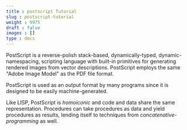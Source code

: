 ```yaml
---
title : postscript Tutorial
slug : postscript-tutorial
weight : 9975
draft : false
images : []
type : docs
---
```


PostScript is a reverse-polish stack-based, dynamically-typed, dynamic-namespacing, scripting language with built-in primitives for generating rendered images from vector descriptions. PostScript employs the same "Adobe Image Model" as the PDF file format.

PostScript is used as an output format by many programs since it is designed to be easily machine-generated.

Like LISP, PostScript is *homoiconic* and code and data share the same representation. Procedures can take procedures as data and yield procedures as results, lending itself to techniques from *concatenative-programming* as well.


